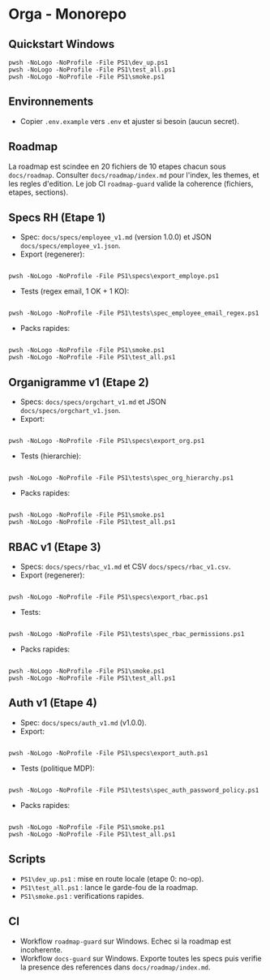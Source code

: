 # Orga - Monorepo

## Quickstart Windows
```
pwsh -NoLogo -NoProfile -File PS1\dev_up.ps1
pwsh -NoLogo -NoProfile -File PS1\test_all.ps1
pwsh -NoLogo -NoProfile -File PS1\smoke.ps1
```

## Environnements
- Copier `.env.example` vers `.env` et ajuster si besoin (aucun secret).

## Roadmap
La roadmap est scindee en 20 fichiers de 10 etapes chacun sous `docs/roadmap`.
Consulter `docs/roadmap/index.md` pour l'index, les themes, et les regles d'edition.
Le job CI `roadmap-guard` valide la coherence (fichiers, etapes, sections).

## Specs RH (Etape 1)
- Spec: `docs/specs/employee_v1.md` (version 1.0.0) et JSON `docs/specs/employee_v1.json`.
- Export (regenerer):
```

pwsh -NoLogo -NoProfile -File PS1\specs\export_employe.ps1

```
- Tests (regex email, 1 OK + 1 KO):
```

pwsh -NoLogo -NoProfile -File PS1\tests\spec_employee_email_regex.ps1

```
- Packs rapides:
```

pwsh -NoLogo -NoProfile -File PS1\smoke.ps1
pwsh -NoLogo -NoProfile -File PS1\test_all.ps1

```

## Organigramme v1 (Etape 2)
- Specs: `docs/specs/orgchart_v1.md` et JSON `docs/specs/orgchart_v1.json`.
- Export:
```

pwsh -NoLogo -NoProfile -File PS1\specs\export_org.ps1

```
- Tests (hierarchie):
```

pwsh -NoLogo -NoProfile -File PS1\tests\spec_org_hierarchy.ps1

```
- Packs rapides:
```

pwsh -NoLogo -NoProfile -File PS1\smoke.ps1
pwsh -NoLogo -NoProfile -File PS1\test_all.ps1

```

## RBAC v1 (Etape 3)
- Specs: `docs/specs/rbac_v1.md` et CSV `docs/specs/rbac_v1.csv`.
- Export (regenerer):
```

pwsh -NoLogo -NoProfile -File PS1\specs\export_rbac.ps1

```
- Tests:
```

pwsh -NoLogo -NoProfile -File PS1\tests\spec_rbac_permissions.ps1

```
- Packs rapides:
```

pwsh -NoLogo -NoProfile -File PS1\smoke.ps1
pwsh -NoLogo -NoProfile -File PS1\test_all.ps1

```

## Auth v1 (Etape 4)
- Spec: `docs/specs/auth_v1.md` (v1.0.0).
- Export:
```

pwsh -NoLogo -NoProfile -File PS1\specs\export_auth.ps1

```
- Tests (politique MDP):
```

pwsh -NoLogo -NoProfile -File PS1\tests\spec_auth_password_policy.ps1

```
- Packs rapides:
```

pwsh -NoLogo -NoProfile -File PS1\smoke.ps1
pwsh -NoLogo -NoProfile -File PS1\test_all.ps1

```

## Scripts
- `PS1\dev_up.ps1` : mise en route locale (etape 0: no-op).
- `PS1\test_all.ps1` : lance le garde-fou de la roadmap.
- `PS1\smoke.ps1` : verifications rapides.

## CI
- Workflow `roadmap-guard` sur Windows. Echec si la roadmap est incoherente.
- Workflow `docs-guard` sur Windows. Exporte toutes les specs puis verifie la presence des references dans `docs/roadmap/index.md`.
